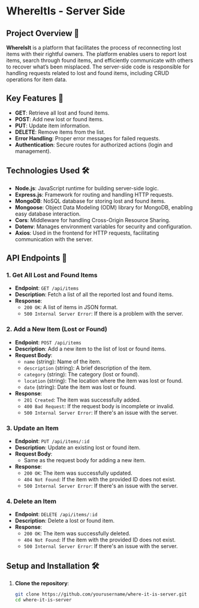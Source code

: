 # WhereItIs - Server Side

## Project Overview 🚀

**WhereIsIt** is a platform that facilitates the process of reconnecting lost items with their rightful owners. The platform enables users to report lost items, search through found items, and efficiently communicate with others to recover what’s been misplaced. The server-side code is responsible for handling requests related to lost and found items, including CRUD operations for item data.

## Key Features 🌟

- **GET**: Retrieve all lost and found items.
- **POST**: Add new lost or found items.
- **PUT**: Update item information.
- **DELETE**: Remove items from the list.
- **Error Handling**: Proper error messages for failed requests.
- **Authentication**: Secure routes for authorized actions (login and management).

## Technologies Used 🛠️

- **Node.js**: JavaScript runtime for building server-side logic.
- **Express.js**: Framework for routing and handling HTTP requests.
- **MongoDB**: NoSQL database for storing lost and found items.
- **Mongoose**: Object Data Modeling (ODM) library for MongoDB, enabling easy database interaction.
- **Cors**: Middleware for handling Cross-Origin Resource Sharing.
- **Dotenv**: Manages environment variables for security and configuration.
- **Axios**: Used in the frontend for HTTP requests, facilitating communication with the server.

## API Endpoints 📡

### **1. Get All Lost and Found Items**
- **Endpoint**: `GET /api/items`
- **Description**: Fetch a list of all the reported lost and found items.
- **Response**:
  - `200 OK`: A list of items in JSON format.
  - `500 Internal Server Error`: If there is a problem with the server.

### **2. Add a New Item (Lost or Found)**
- **Endpoint**: `POST /api/items`
- **Description**: Add a new item to the list of lost or found items.
- **Request Body**:
  - `name` (string): Name of the item.
  - `description` (string): A brief description of the item.
  - `category` (string): The category (lost or found).
  - `location` (string): The location where the item was lost or found.
  - `date` (string): Date the item was lost or found.
- **Response**:
  - `201 Created`: The item was successfully added.
  - `400 Bad Request`: If the request body is incomplete or invalid.
  - `500 Internal Server Error`: If there's an issue with the server.

### **3. Update an Item**
- **Endpoint**: `PUT /api/items/:id`
- **Description**: Update an existing lost or found item.
- **Request Body**:
  - Same as the request body for adding a new item.
- **Response**:
  - `200 OK`: The item was successfully updated.
  - `404 Not Found`: If the item with the provided ID does not exist.
  - `500 Internal Server Error`: If there's an issue with the server.

### **4. Delete an Item**
- **Endpoint**: `DELETE /api/items/:id`
- **Description**: Delete a lost or found item.
- **Response**:
  - `200 OK`: The item was successfully deleted.
  - `404 Not Found`: If the item with the provided ID does not exist.
  - `500 Internal Server Error`: If there's an issue with the server.

## Setup and Installation 🛠️

1. **Clone the repository**:
   ```bash
   git clone https://github.com/yourusername/where-it-is-server.git
   cd where-it-is-server
